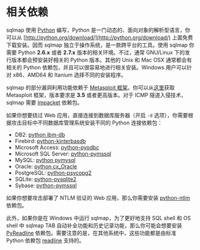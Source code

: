 # 相关依赖

sqlmap 使用 [Python](http://www.python.org) 编写，Python 是一门动态的、面向对象的解析型语言，你可以从 [http://python.org/download/](http://python.org/download/) 上面免费下载安装。因而 sqlmap 独立于操作系统，是一款跨平台的工具。使用 sqlmap 你需要 Python **2.6.x** 或者 **2.7.x** 版本的相关环境。不过，通常 GNU/Linux 下的发行版本都会预安装好相关的 Python 版本。其他的 Unix 和 Mac OSX 通常都会有相关的 Python 依赖包，并且可以很容易地进行相关安装。Windows 用户可以针对 x86、AMD64 和 Itanium 选择不同的安装程序。

sqlmap 的部分漏洞利用功能依赖于 [Metasploit 框架](http://metasploit.com)。你可以从[这里](http://metasploit.com/download/)获取 Metasploit 框架，版本要求是 **3.5** 或者更高版本。对于 ICMP 隧道入侵技术，sqlmap 需要 [Impacket](https://code.google.com/p/impacket/) 依赖包。

如果你想要绕过 Web 应用，直接连接到数据库服务器（开启 `-d` 选项），你需要根据攻击目标中不同数据库管理系统安装不同的 Python 连接依赖包：

* DB2: [python ibm-db](https://code.google.com/p/ibm-db/)
* Firebird: [python-kinterbasdb](http://kinterbasdb.sourceforge.net/)
* Microsoft Access: [python-pyodbc](https://code.google.com/p/pyodbc/)
* Microsoft SQL Server: [python-pymssql](http://code.google.com/p/pymssql/)
* MySQL: [python pymysql](https://github.com/PyMySQL/PyMySQL/)
* Oracle: [python cx_Oracle](http://cx-oracle.sourceforge.net/)
* PostgreSQL: [python-psycopg2](http://initd.org/psycopg/)
* SQLite: [python-pysqlite2](https://code.google.com/p/pysqlite/)
* Sybase: [python-pymssql](http://code.google.com/p/pymssql/)

如果你想要攻击部署了 NTLM 验证的 Web 应用，那么你需要安装 [python-ntlm](http://code.google.com/p/python-ntlm/) 依赖包。
 
此外，如果你是在 Windows 中运行 sqlmap，为了更好地支持 SQL shell 和 OS shell 中 sqlmap TAB 自动补全功能和历史记录功能，那么你可能会想要安装 [PyReadline](http://ipython.scipy.org/moin/PyReadline/Intro) 依赖包。需要注意的是，在其他系统中，这些功能都是由标准 Python 依赖包 [readline](http://docs.python.org/library/readline.html) 支持的。
